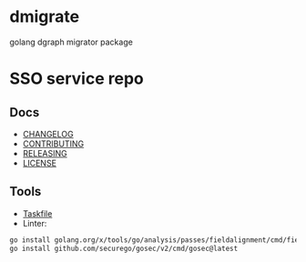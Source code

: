 # dmigrate
golang dgraph migrator package

# SSO service repo

## Docs

* [CHANGELOG](docs/CHANGELOG.md)
* [CONTRIBUTING](docs/CONTRIBUTING.md)
* [RELEASING](docs/RELEASING.md)
* [LICENSE](docs/LICENSE)

## Tools

* [Taskfile](https://taskfile.dev/)
* Linter:

```bash
go install golang.org/x/tools/go/analysis/passes/fieldalignment/cmd/fieldalignment@latest
go install github.com/securego/gosec/v2/cmd/gosec@latest
```